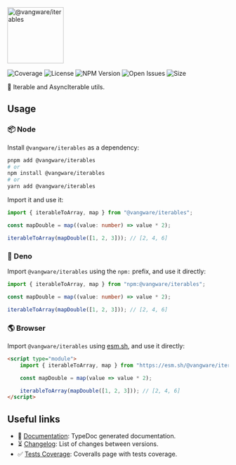<img id="logo" alt="@vangware/iterables" src="https://vangware.com/logos/vangware_iterables.svg" height="128" />

![Coverage][coverage-badge] ![License][license-badge]
![NPM Version][npm-version-badge] ![Open Issues][open-issues-badge]
![Size][size-badge]

🔁 Iterable and AsyncIterable utils.

## Usage

### 📦 Node

Install `@vangware/iterables` as a dependency:

```bash
pnpm add @vangware/iterables
# or
npm install @vangware/iterables
# or
yarn add @vangware/iterables
```

Import it and use it:

```typescript
import { iterableToArray, map } from "@vangware/iterables";

const mapDouble = map((value: number) => value * 2);

iterableToArray(mapDouble([1, 2, 3])); // [2, 4, 6]
```

### 🦕 Deno

Import `@vangware/iterables` using the `npm:` prefix, and use it directly:

```typescript
import { iterableToArray, map } from "npm:@vangware/iterables";

const mapDouble = map((value: number) => value * 2);

iterableToArray(mapDouble([1, 2, 3])); // [2, 4, 6]
```

### 🌎 Browser

Import `@vangware/iterables` using [esm.sh][esm.sh], and use it directly:

```html
<script type="module">
	import { iterableToArray, map } from "https://esm.sh/@vangware/iterables";

	const mapDouble = map(value => value * 2);

	iterableToArray(mapDouble([1, 2, 3])); // [2, 4, 6]
</script>
```

## Useful links

-   📝 [Documentation][documentation]: TypeDoc generated documentation.
-   ⏳ [Changelog][changelog]: List of changes between versions.
-   ✅ [Tests Coverage][coverage]: Coveralls page with tests coverage.

<!-- Reference -->

[changelog]:
	https://github.com/vangware/libraries/blob/main/packages/@vangware/iterables/CHANGELOG.md
[coverage-badge]:
	https://img.shields.io/coveralls/github/vangware/libraries.svg?labelColor=666&color=0a8
[coverage]: https://coveralls.io/github/vangware/libraries
[documentation]: https://vangware.com/libraries/vangware_iterables/
[esm.sh]: https://esm.sh
[license-badge]:
	https://img.shields.io/npm/l/@vangware/iterables.svg?labelColor=666&color=0a8
[npm-version-badge]:
	https://img.shields.io/npm/v/@vangware/iterables.svg?labelColor=666&color=0a8
[open-issues-badge]:
	https://img.shields.io/github/issues/vangware/libraries.svg?labelColor=666&color=0a8
[size-badge]:
	https://img.shields.io/badge/dynamic/json?label=size&labelColor=666&color=0a8&suffix=KiB&query=%24.size&url=https%3A%2F%2Fraw.githubusercontent.com%2Fvangware%2Flibraries%2Fmain%2Fpackages%2F%40vangware%2Fiterables%2Fpackage.json
